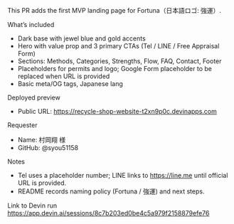 This PR adds the first MVP landing page for Fortuna（日本語ロゴ: 強運）.

What’s included
- Dark base with jewel blue and gold accents
- Hero with value prop and 3 primary CTAs (Tel / LINE / Free Appraisal Form)
- Sections: Methods, Categories, Strengths, Flow, FAQ, Contact, Footer
- Placeholders for permits and logo; Google Form placeholder to be replaced when URL is provided
- Basic meta/OG tags, Japanese lang

Deployed preview
- Public URL: https://recycle-shop-website-t2xn9p0c.devinapps.com

Requester
- Name: 村岡翔 様
- GitHub: @syou51158

Notes
- Tel uses a placeholder number; LINE links to https://line.me until official URL is provided.
- README records naming policy (Fortuna / 強運) and next steps.

Link to Devin run
https://app.devin.ai/sessions/8c7b203ed0be4c5a979f2158879efe76
